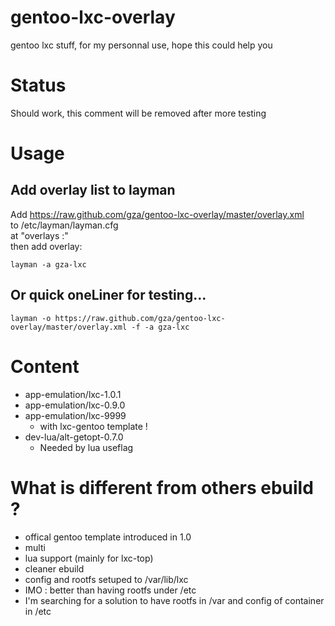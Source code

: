 gentoo-lxc-overlay
==================

gentoo lxc stuff, for my personnal use, hope this could help you

# Status

Should work, this comment will be removed after more testing

# Usage
## Add overlay list to layman
Add https://raw.github.com/gza/gentoo-lxc-overlay/master/overlay.xml<br>
to /etc/layman/layman.cfg<br>
at "overlays :"<br>
then add overlay:<br>

    layman -a gza-lxc

## Or quick oneLiner for testing...

    layman -o https://raw.github.com/gza/gentoo-lxc-overlay/master/overlay.xml -f -a gza-lxc

# Content

* app-emulation/lxc-1.0.1
* app-emulation/lxc-0.9.0
* app-emulation/lxc-9999
  * with lxc-gentoo template !
* dev-lua/alt-getopt-0.7.0
  * Needed by lua useflag

# What is different from others ebuild ?

* offical gentoo template introduced in 1.0
* multi
* lua support (mainly for lxc-top)
* cleaner ebuild
* config and rootfs setuped to /var/lib/lxc
 * IMO : better than having rootfs under /etc
 * I'm searching for a solution to have rootfs in /var and config of container in /etc
